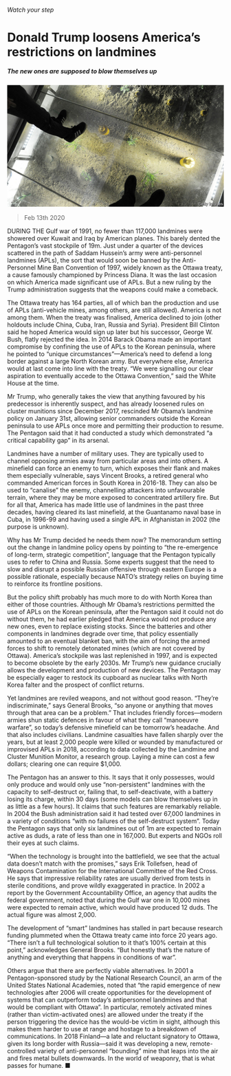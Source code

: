 ###### Watch your step

# Donald Trump loosens America’s restrictions on landmines 

##### The new ones are supposed to blow themselves up 

![image](images/20200215_USP003.jpg) 

> Feb 13th 2020 

DURING THE Gulf war of 1991, no fewer than 117,000 landmines were showered over Kuwait and Iraq by American planes. This barely dented the Pentagon’s vast stockpile of 19m. Just under a quarter of the devices scattered in the path of Saddam Hussein’s army were anti-personnel landmines (APLs), the sort that would soon be banned by the Anti-Personnel Mine Ban Convention of 1997, widely known as the Ottawa treaty, a cause famously championed by Princess Diana. It was the last occasion on which America made significant use of APLs. But a new ruling by the Trump administration suggests that the weapons could make a comeback.

The Ottawa treaty has 164 parties, all of which ban the production and use of APLs (anti-vehicle mines, among others, are still allowed). America is not among them. When the treaty was finalised, America declined to join (other holdouts include China, Cuba, Iran, Russia and Syria). President Bill Clinton said he hoped America would sign up later but his successor, George W. Bush, flatly rejected the idea. In 2014 Barack Obama made an important compromise by confining the use of APLs to the Korean peninsula, where he pointed to “unique circumstances”—America’s need to defend a long border against a large North Korean army. But everywhere else, America would at last come into line with the treaty. “We were signalling our clear aspiration to eventually accede to the Ottawa Convention,” said the White House at the time.


Mr Trump, who generally takes the view that anything favoured by his predecessor is inherently suspect, and has already loosened rules on cluster munitions since December 2017, rescinded Mr Obama’s landmine policy on January 31st, allowing senior commanders outside the Korean peninsula to use APLs once more and permitting their production to resume. The Pentagon said that it had conducted a study which demonstrated “a critical capability gap” in its arsenal.

Landmines have a number of military uses. They are typically used to channel opposing armies away from particular areas and into others. A minefield can force an enemy to turn, which exposes their flank and makes them especially vulnerable, says Vincent Brooks, a retired general who commanded American forces in South Korea in 2016-18. They can also be used to “canalise” the enemy, channelling attackers into unfavourable terrain, where they may be more exposed to concentrated artillery fire. But for all that, America has made little use of landmines in the past three decades, having cleared its last minefield, at the Guantanamo naval base in Cuba, in 1996-99 and having used a single APL in Afghanistan in 2002 (the purpose is unknown).

Why has Mr Trump decided he needs them now? The memorandum setting out the change in landmine policy opens by pointing to “the re-emergence of long-term, strategic competition”, language that the Pentagon typically uses to refer to China and Russia. Some experts suggest that the need to slow and disrupt a possible Russian offensive through eastern Europe is a possible rationale, especially because NATO’s strategy relies on buying time to reinforce its frontline positions.

But the policy shift probably has much more to do with North Korea than either of those countries. Although Mr Obama’s restrictions permitted the use of APLs on the Korean peninsula, after the Pentagon said it could not do without them, he had earlier pledged that America would not produce any new ones, even to replace existing stocks. Since the batteries and other components in landmines degrade over time, that policy essentially amounted to an eventual blanket ban, with the aim of forcing the armed forces to shift to remotely detonated mines (which are not covered by Ottawa). America’s stockpile was last replenished in 1997, and is expected to become obsolete by the early 2030s. Mr Trump’s new guidance crucially allows the development and production of new devices. The Pentagon may be especially eager to restock its cupboard as nuclear talks with North Korea falter and the prospect of conflict returns.

Yet landmines are reviled weapons, and not without good reason. “They’re indiscriminate,” says General Brooks, “so anyone or anything that moves through that area can be a problem.” That includes friendly forces—modern armies shun static defences in favour of what they call “manoeuvre warfare”, so today’s defensive minefield can be tomorrow’s headache. And that also includes civilians. Landmine casualties have fallen sharply over the years, but at least 2,000 people were killed or wounded by manufactured or improvised APLs in 2018, according to data collected by the Landmine and Cluster Munition Monitor, a research group. Laying a mine can cost a few dollars; clearing one can require $1,000.

The Pentagon has an answer to this. It says that it only possesses, would only produce and would only use “non-persistent” landmines with the capacity to self-destruct or, failing that, to self-deactivate, with a battery losing its charge, within 30 days (some models can blow themselves up in as little as a few hours). It claims that such features are remarkably reliable. In 2004 the Bush administration said it had tested over 67,000 landmines in a variety of conditions “with no failures of the self-destruct system”. Today the Pentagon says that only six landmines out of 1m are expected to remain active as duds, a rate of less than one in 167,000. But experts and NGOs roll their eyes at such claims.

“When the technology is brought into the battlefield, we see that the actual data doesn’t match with the promises,” says Erik Tollefsen, head of Weapons Contamination for the International Committee of the Red Cross. He says that impressive reliability rates are usually derived from tests in sterile conditions, and prove wildly exaggerated in practice. In 2002 a report by the Government Accountability Office, an agency that audits the federal government, noted that during the Gulf war one in 10,000 mines were expected to remain active, which would have produced 12 duds. The actual figure was almost 2,000.

The development of “smart” landmines has stalled in part because research funding plummeted when the Ottawa treaty came into force 20 years ago. “There isn’t a full technological solution to it that’s 100% certain at this point,” acknowledges General Brooks. “But honestly that’s the nature of anything and everything that happens in conditions of war”.

Others argue that there are perfectly viable alternatives. In 2001 a Pentagon-sponsored study by the National Research Council, an arm of the United States National Academies, noted that “the rapid emergence of new technologies after 2006 will create opportunities for the development of systems that can outperform today’s antipersonnel landmines and that would be compliant with Ottawa”. In particular, remotely activated mines (rather than victim-activated ones) are allowed under the treaty if the person triggering the device has the would-be victim in sight, although this makes them harder to use at range and hostage to a breakdown of communications. In 2018 Finland—a late and reluctant signatory to Ottawa, given its long border with Russia—said it was developing a new, remote-controlled variety of anti-personnel “bounding” mine that leaps into the air and fires metal bullets downwards. In the world of weaponry, that is what passes for humane. ■

